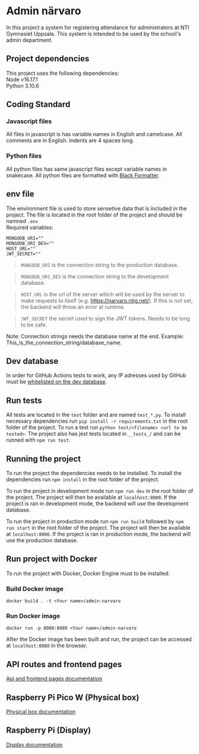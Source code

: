 # Admin närvaro

In this project a system for registering attendance for administrators at NTI Gymnasiet Uppsala. This system is intended to be used by the school's admin department.

## Project dependencies

This project uses the following dependencies: \
Node v16.17.1 \
Python 3.10.6

## Coding Standard

### Javascript files

All files in javascript is has variable names in English and camelcase. All comments are in English. Indents are 4 spaces long.

### Python files

All python files has same javascript files except variable names in snakecase. All python files are formatted with [Black Formatter](https://marketplace.visualstudio.com/items?itemName=ms-python.black-formatter).

## env file

The environment file is used to store sensetive data that is included in the project. The file is located in the root folder of the project and should be namned `.env` \
Required variables:

```
MONGODB_URI=""
MONGODB_URI_DEV=""
HOST_URL=""
JWT_SECRET=""
```

> `MONGODB_URI` is the connection string to the production database.

> `MONGODB_URI_DEV` is the connection string to the development database.

> `HOST_URL` is the url of the server which will be used by the server to make requests to itself (e.g. https://narvaro.ntig.net/). If this is not set, the backend will throw an error at runtime.

> `JWT_SECRET` the secret used to sign the JWT tokens. Needs to be long to be safe.

Note:
Connection strings needs the database name at the end.
Example: This_is_the_connection_string/database_name.

## Dev database

In order for GitHub Actions tests to work, any IP adresses used by GitHub must be [whitelisted on the dev database](https://www.mongodb.com/docs/atlas/security/ip-access-list/#add-ip-access-list-entries).

## Run tests

All tests are located in the `test` folder and are named `test_*.py`. To install necessary dependencies run `pip install -r requirements.txt` in the root folder of the project. To run a test run `python test/<filename> <url to be tested>`. The project also has jest tests located in `__tests_/` and can be runned with `npm run test`.

## Running the project

To run the project the dependencies needs to be installed. To install the dependencies run `npm install` in the root folder of the project.

To run the project in development mode run `npm run dev` in the root folder of the project. The project will then be available at `localhost:8000`. If the project is ran in development mode, the backend will use the development database.

To run the project in production mode run `npm run build` followed by `npm run start` in the root folder of the project. The project will then be available at `localhost:8000`. If the project is ran in production mode, the backend will use the production database.

## Run project with Docker

To run the project with Docker, Docker Engine must to be installed.

### Build Docker image

`docker build . -t <Your name>/admin-narvaro`

### Run Docker image

`docker run -p 8080:8080 <Your name>/admin-narvaro`

After the Docker image has been built and run, the project can be accessed at `localhost:8080` in the browser.

## API routes and frontend pages

[Api and frontend pages documentation](https://github.com/NTIG-Uppsala/admin-narvaro/blob/main/Documention/API%26Frontend.md)

## Raspberry Pi Pico W (Physical box)

[Physical box documentation](https://github.com/NTIG-Uppsala/admin-narvaro/blob/main/Documention/PhysicalBox.md)

## Raspberry Pi (Display)

[Display documentation](https://github.com/NTIG-Uppsala/admin-narvaro/blob/main/Documention/RaspberryPi.md)
